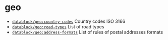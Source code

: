 # geo

- [`datablock/geo:country-codes`](https://github.com/datablock/geo/tree/country-codes) Country codes ISO 3166
- [`datablock/geo:road-types`](https://github.com/datablock/geo/tree/road-types) List of road types
- [`datablock/geo:address-formats`](https://github.com/datablock/geo/tree/address-formats) List of rules of postal addresses formats